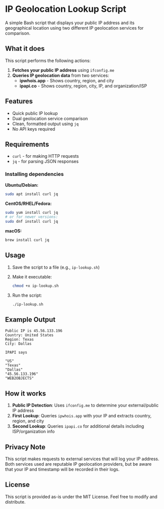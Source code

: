 # IP Geolocation Lookup Script

A simple Bash script that displays your public IP address and its geographical location using two different IP geolocation services for comparison.

## What it does

This script performs the following actions:
1. **Fetches your public IP address** using `ifconfig.me`
2. **Queries IP geolocation data** from two services:
   - **ipwhois.app** - Shows country, region, and city
   - **ipapi.co** - Shows country, region, city, IP, and organization/ISP

## Features

- Quick public IP lookup
- Dual geolocation service comparison
- Clean, formatted output using `jq`
- No API keys required

## Requirements

- `curl` - for making HTTP requests
- `jq` - for parsing JSON responses

### Installing dependencies

**Ubuntu/Debian:**
```bash
sudo apt install curl jq
```

**CentOS/RHEL/Fedora:**
```bash
sudo yum install curl jq
# or for newer versions:
sudo dnf install curl jq
```

**macOS:**
```bash
brew install curl jq
```

## Usage

1. Save the script to a file (e.g., `ip-lookup.sh`)

2. Make it executable:
   ```bash
   chmod +x ip-lookup.sh
   ```

3. Run the script:
   ```bash
   ./ip-lookup.sh
   ```

## Example Output

```
Public IP is 45.56.133.196
Country: United States
Region: Texas
City: Dallas

IPAPI says

"US"
"Texas"
"Dallas"
"45.56.133.196"
"WEB2OBJECTS"
```

## How it works

1. **Public IP Detection**: Uses `ifconfig.me` to determine your external/public IP address
2. **First Lookup**: Queries `ipwhois.app` with your IP and extracts country, region, and city
3. **Second Lookup**: Queries `ipapi.co` for additional details including ISP/organization info

## Privacy Note

This script makes requests to external services that will log your IP address. Both services used are reputable IP geolocation providers, but be aware that your IP and timestamp will be recorded in their logs.

## License

This script is provided as-is under the MIT License. Feel free to modify and distribute.
